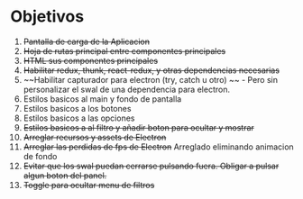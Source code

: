 # Objetivos

1. ~~Pantalla de carga de la Aplicacion~~
2. ~~Hoja de rutas principal entre componentes principales~~
3. ~~HTML sus componentes principales~~
4. ~~Habilitar redux, thunk, react-redux, y otras dependencias necesarias~~
5. ~~Habilitar capturador para electron (try, catch u otro) ~~ - Pero sin personalizar el swal de una dependencia para electron.
6. Estilos basicos al main y fondo de pantalla
7. Estilos basicos a los botones
8. Estilos basicos a las opciones
9. ~~Estilos basicos a al filtro y añadir boton para ocultar y mostrar~~
10. ~~Arreglar recursos y assets de Electron~~
11. ~~Arreglar las perdidas de fps de Electron~~ Arreglado eliminando animacion de fondo
12. ~~Evitar que los swal puedan cerrarse pulsando fuera. Obligar a pulsar algun boton del panel.~~
13. ~~Toggle para ocultar menu de filtros~~
